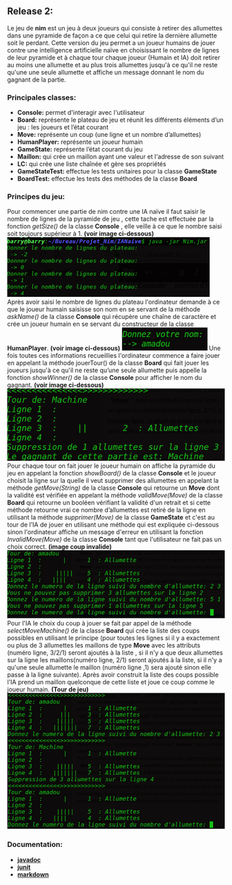 ﻿
## Release 2:
Le jeu de **nim** est un jeu à deux joueurs qui consiste à retirer des allumettes dans une pyramide de façon a ce que celui qui retire la dernière allumette soit le perdant.
Cette version du jeu permet a un joueur humains de jouer contre une intelligence artificielle naïve en choisissant le nombre de lignes de leur pyramide et à chaque tour chaque joueur (Humain et IA) doit retirer au moins une allumette et au plus trois allumettes jusqu'à ce qu'il ne reste qu'une une seule allumette et affiche un message donnant le nom du gagnant de la partie. 
### Principales classes:
* **Console:** permet d'interagir avec l'utilisateur
* **Board:** représente le plateau de jeu et réunit les différents éléments d’un jeu :
les joueurs et l’état courant
* **Move:** représente un coup (une ligne et un nombre d’allumettes)
* **HumanPlayer:** représente un joueur humain
* **GameState:** représente l’état courant du jeu
* **Maillon:** qui crée un maillon ayant une valeur et l'adresse de son suivant
* **LC:** qui crée une liste chaînée et gère ses propriétés
* **GameStateTest:** effectue les tests unitaires pour la classe **GameState**
* **BoardTest:** effectue les tests des méthodes de la classe **Board**

### Principes du jeu:
Pour commencer une partie de nim contre une IA naïve il faut saisir le nombre de lignes de la pyramide de jeu , cette tache est effectuée par la fonction *getSize()* de la classe **Console** , elle veille à ce que le nombre saisi soit toujours supérieur à 1. **(voir image ci-dessous)**
![](captures/getSize.png)
Après avoir saisi le nombre de lignes du plateau l'ordinateur demande à ce que le joueur humain saisisse son nom en se servant de la méthode *askName()* de la classe **Console** qui récupère une chaîne de caractère et crée un joueur humain en se servant du constructeur de la classe **HumanPlayer**. **(voir image ci-dessous)**
![](captures/askName.png)
Une fois toutes ces informations recueillies l'ordinateur commence a faire jouer en appelant la méthode jouerTour() de la classe **Board** qui fait jouer les joueurs  jusqu'à ce qu'il ne reste qu’une seule allumette puis appelle la fonction *showWinner()* de la classe **Console** pour afficher le nom du gagnant. **(voir image ci-dessous)**
![](captures/showWinner.png)
Pour chaque tour on fait jouer le  joueur humain on affiche la pyramide du jeu en appelant la fonction *showBoard()* de la classe **Console** et le joueur choisit la ligne sur la quelle il veut supprimer des allumettes en appelant la méthode *getMove(String)* de la classe **Console** qui retourne un **Move** dont la validité est vérifiée en appelant la méthode *validMove(Move)* de la classe **Board** qui retourne un booléen vérifiant la validité d'un retrait et si cette méthode retourne vrai ce nombre d’allumettes est retiré de la ligne en utilisant la méthode *supprimer(Move)* de la classe **GameState** et c'est au tour de l'IA de jouer en utilisant une méthode qui est expliquée ci-dessous  sinon l'ordinateur affiche un message d'erreur en utilisant la fonction *InvalidMove(Move)* de la classe **Console** tant que l'utilisateur ne fait pas un choix correct. **(image coup invalide)**
![](captures/InvalidMove.png)
Pour l'IA le choix du coup à jouer se fait par appel de la méthode *selectMoveMachine()* de la classe **Board** qui crée la liste des coups possibles en utilisant le principe (pour toutes les lignes si il y a exactement ou plus de 3 allumettes les maillons de type **Move** avec les attributs (numéro ligne, 3/2/1) seront ajoutés à la liste , si il n'y a que deux allumettes sur la ligne  les maillons(numéro ligne, 2/1) seront ajoutés à la liste, si il n'y a qu'une seule allumette le maillon (numéro ligne ,1) sera ajouté sinon elle passe à la ligne suivante). Après avoir construit la liste des coups possible l'IA prend un maillon quelconque de cette liste et joue ce coup comme le joueur humain. **(Tour de jeu)**
 ![](captures/jouerTour.png)


### Documentation:
* [**javadoc**](https://openclassrooms.com/courses/presentation-de-la-javadoc)
 * [**junit**](https://openclassrooms.com/courses/les-tests-unitaires-en-java)
* [**markdown**](https://fr.wikipedia.org/wiki/Markdown)




